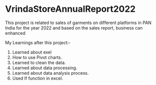 # VrindaStoreAnnualReport2022
This project is related to sales of garments on different platforms in PAN India for the year 2022 and based on the sales report, business can enhanced

My Learnings after this project:-
1. Learned about exel
2. How to use Pivot charts.
3. Learned to clean the data.
4. Learned about data processing.
5. Learned about data analysis process.
6. Used If function in excel.
   
